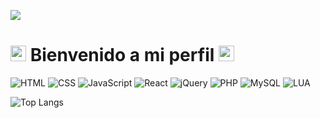 ![](https://komarev.com/ghpvc/?username=jiimmyy1)

# <img src="https://www.nicepng.com/png/full/204-2047580_books-emoji-png-clip-free-library-emojis-de.png" width="25px"> Bienvenido a mi perfil <img src="https://www.nicepng.com/png/full/204-2047580_books-emoji-png-clip-free-library-emojis-de.png" width="25px">

![HTML](https://img.shields.io/badge/-HTML-E34F26?style=flat&logo=html5&logoColor=white)
![CSS](https://img.shields.io/badge/-CSS-1572B6?style=flat&logo=css3)
![JavaScript](https://img.shields.io/badge/-JavaScript-yellow?style=flat&logo=javascript&logoColor=white)
![React](https://img.shields.io/badge/-React-61DBFB?style=flat&logo=react&logoColor=FFF)
![jQuery](https://img.shields.io/badge/-jQuery-b5b51f?style=flat&logo=jquery&logoColor=white)
![PHP](https://img.shields.io/badge/-PHP-787cb4?style=flat&logo=php&logoColor=white)
![MySQL](https://img.shields.io/badge/-MySQL-004d61?style=flat&logo=mysql&logoColor=white)
![LUA](https://img.shields.io/badge/-Lua-blue?style=flat&logo=lua)

<p>

![Top Langs](https://github-readme-stats.vercel.app/api/top-langs/?username=jiimmyy1&layout=compact)

</p>
